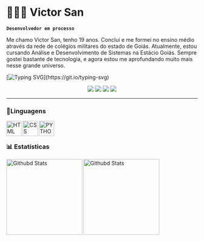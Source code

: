 # 👨🏽‍💻 Victor San

**`Desenvolvedor em processo`**

Me chamo Victor San, tenho 19 anos. Conclui e me formei no ensino médio através da rede de colégios militares do estado de Goiás. Atualmente, estou cursando Análise e Desenvolvimento de Sistemas na Estácio Goiás. Sempre gostei bastante de tecnologia, e agora estou me aprofundando muito mais nesse grande universo.

[![Typing SVG](https://readme-typing-svg.herokuapp.com/?color=&size=40&center=true&vCenter=true&width=1000&lines=DEV⚡;+Cursando:;+Análise+e+Desenvolvimento+de+Sistemas!)](https://git.io/typing-svg)

<p align="center">
 <a href="https://www.instagram.com/victorsanskt_/" target="_blank"><img src="https://img.shields.io/badge/-Instagram-%23E4405F?style=for-the-badge&logo=instagram&logoColor=white" target="_blank"></a>
 <a href="https://api.whatsapp.com/send?phone=556294901232&text=Let's%20talk%20about%20an%20opportunity..."><img src="https://img.shields.io/badge/WhatsApp-25D366?style=for-the-badge&logo=whatsapp&logoColor=white"></a>
 <a href="https://www.linkedin.com/in/victor-san-rodrigues-592913366/" target="_blank"><img src="https://img.shields.io/badge/-LinkedIn-%230077B5?style=for-the-badge&logo=linkedin&logoColor=white" target="_blank"></a> 
 <a href ="mailto:jpps.victosan1550@gmail.com"><img src="https://img.shields.io/badge/-Email-%23333?style=for-the-badge&logo=gmail&logoColor=white" target="_blank"></a>
</p>

---

### 🤖Linguagens

  <img
   align="left"
   alt="HTML"
   title="HTML"
   width="40px"
   style="padding-right : 10px:" 
   src="https://cdn.jsdelivr.net/gh/devicons/devicon@latest/icons/html5/html5-plain-wordmark.svg" 
  />

  
<img
   align="left"
   alt="CSS"
   title="CSS"
   width="40px"
   style="padding-right : 10px:" 
src="https://cdn.jsdelivr.net/gh/devicons/devicon@latest/icons/css3/css3-original.svg" 
/>


 <img 
    align="left"
   alt="PYTHON"
   title="PYTHON"
   width="40px"
   style="padding-right : 10px:" 
 src="https://cdn.jsdelivr.net/gh/devicons/devicon@latest/icons/python/python-original.svg" 
 />

<br/>
<br/>

### 📊 Estatísticas

<img 
   align="left"
   alt="Githubd Stats"
   height="200px"
   style="padding-right : 10px:" 
   src="https://github-readme-stats.vercel.app/api?username=sanzx777&show_icons=true&theme=tokyonight&include_all_commits=true)" 
/>

<img 
   align="left"
   alt="Githubd Stats"
   height="200px"
   style="padding-right : 10px" 
   src="https://github-readme-stats.vercel.app/api/top-langs/?username=sanzx777&layout=compact&theme=tokyonight&custom_title=Tecnologias"
/>
